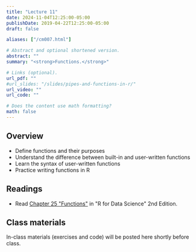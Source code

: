 ```yaml
---
title: "Lecture 11"
date: 2024-11-04T12:25:00-05:00
publishDate: 2019-04-22T12:25:00-05:00
draft: false

aliases: ["/cm007.html"]

# Abstract and optional shortened version.
abstract: ""
summary: "<strong>Functions.</strong>"

# Links (optional).
url_pdf: ""
#url_slides: "/slides/pipes-and-functions-in-r/"
url_video: ""
url_code: ""

# Does the content use math formatting?
math: false
---
```




## Overview

* Define functions and their purposes
* Understand the difference between built-in and user-written functions
* Learn the syntax of user-written functions
* Practice writing functions in R


## Readings

* Read [Chapter 25 "Functions"](https://r4ds.hadley.nz/functions) in "R for Data Science" 2nd Edition.

<!--
See "Data transformation" lecture for further references
* [Pipes in R](/notes/pipes/)
* [Functions in R](/notes/functions/)
-->


## Class materials

In-class materials (exercises and code) will be posted here shortly before class.

<!--
Run the code below in your console to download today’s in-class exercises: `usethis::use_course("css-materials/functions")`
-->
